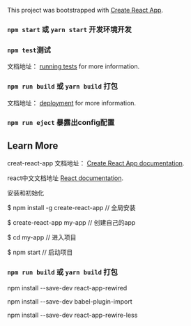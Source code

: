 This project was bootstrapped with [Create React App](https://github.com/facebook/create-react-app).


### `npm start` 或 `yarn start` 开发环境开发

### `npm test`测试

文档地址： [running tests](https://facebook.github.io/create-react-app/docs/running-tests) for more information.

### `npm run build` 或 `yarn build` 打包

文档地址： [deployment](https://facebook.github.io/create-react-app/docs/deployment) for more information.

### `npm run eject` 暴露出config配置


## Learn More

creat-react-app 文档地址： [Create React App documentation](https://facebook.github.io/create-react-app/docs/getting-started).

react中文文档地址 [React documentation](https://react.docschina.org/docs/getting-started.html).

安装和初始化

$ npm install -g create-react-app  // 全局安装

$ create-react-app my-app  // 创建自己的app

$ cd my-app  // 进入项目
 
$ npm start  // 启动项目

### `npm run build` 或 `yarn build` 打包

npm install --save-dev react-app-rewired

npm install --save-dev babel-plugin-import

npm install --save-dev react-app-rewire-less

